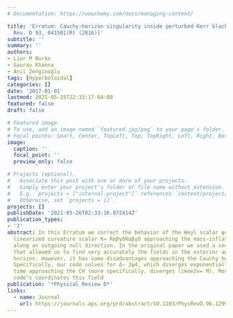 ```yaml
---
# Documentation: https://wowchemy.com/docs/managing-content/

title: 'Erratum: Cauchy-horizon singularity inside perturbed Kerr black holes [Phys.
  Rev. D 93, 041501(R) (2016)]'
subtitle: ''
summary: ''
authors:
- Lior M Burko
- Gaurav Khanna
- Anıl Zenginoğlu
tags: [Hyperboloidal]
categories: []
date: '2017-01-01'
lastmod: 2021-05-25T22:33:17-04:00
featured: false
draft: false

# Featured image
# To use, add an image named `featured.jpg/png` to your page's folder.
# Focal points: Smart, Center, TopLeft, Top, TopRight, Left, Right, BottomLeft, Bottom, BottomRight.
image:
  caption: ''
  focal_point: ''
  preview_only: false

# Projects (optional).
#   Associate this post with one or more of your projects.
#   Simply enter your project's folder or file name without extension.
#   E.g. `projects = ["internal-project"]` references `content/project/deep-learning/index.md`.
#   Otherwise, set `projects = []`.
projects: []
publishDate: '2021-05-26T02:33:16.872414Z'
publication_types:
- '2'
abstract: In this Erratum we correct the behavior of the Weyl scalar ψ4 and of the
  linearized curvature scalar K≔ RαβγδRαβγδ approaching the mass-inflation singularity
  along an outgoing null direction. In the original paper we used a second-order code,
  that allowed us to find very accurately the fields in the exterior and on the event
  horizon. However, it has some disadvantages approaching the Cauchy horizon (CH).
  Specifically, our code solves for Δ− 2ψ4, which diverges exponentially with advanced
  time approaching the CH (more specifically, diverges likee2v= M). Moreover, in the
  code’s coordinates this field
publication: '*Physical Review D*'
links:
  - name: Journal
    url: https://journals.aps.org/prd/abstract/10.1103/PhysRevD.96.129903
---
```

